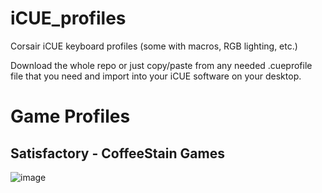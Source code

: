 # iCUE_profiles
Corsair iCUE keyboard profiles (some with macros, RGB lighting, etc.)

Download the whole repo or just copy/paste from any needed .cueprofile file that you need and import into your iCUE software on your desktop.

# Game Profiles
## Satisfactory - CoffeeStain Games

![image](https://user-images.githubusercontent.com/986438/74556084-ca50d980-4f22-11ea-9b27-5713c7ca0d36.png)
